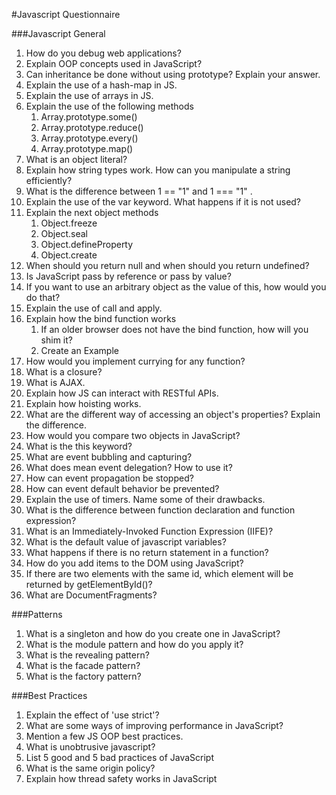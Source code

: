 #Javascript Questionnaire

###Javascript General

1. How do you debug web applications?
2. Explain OOP concepts used in JavaScript?
3. Can inheritance be done without using prototype? Explain your answer.
4. Explain the use of a hash-map in JS.
5. Explain the use of arrays in JS.
6. Explain the use of the following methods
    1. Array.prototype.some()
    2. Array.prototype.reduce()
    3. Array.prototype.every()
    4. Array.prototype.map()
7. What is an object literal?
8. Explain how string types work. How can you manipulate a string efficiently?
9. What is the difference between 1 == "1" and 1 === "1" .
10. Explain the use of the var keyword. What happens if it is not used?
11. Explain the next object methods
    1. Object.freeze
    2. Object.seal
    3. Object.defineProperty
    4. Object.create
11. When should you return null and when should you return undefined?
12. Is JavaScript pass by reference or pass by value?
13. If you want to use an arbitrary object as the value of this, how would you do that?
14. Explain the use of call and apply.
15. Explain how the bind function works
    1. If an older browser does not have the bind function, how will you shim it?
    2. Create an Example
16. How would you implement currying for any function?
17. What is a closure?
18. What is AJAX.
19. Explain how JS can interact with RESTful APIs.
20. Explain how hoisting works.
21. What are the different way of accessing an object's properties? Explain the difference.
22. How would you compare two objects in JavaScript?
23. What is the this keyword?
24. What are event bubbling and capturing?
25. What does mean event delegation? How to use it?
26. How can event propagation be stopped?
27. How can event default behavior be prevented?
28. Explain the use of timers. Name some of their drawbacks.
29. What is the difference between function declaration and function expression?
30. What is an Immediately-Invoked Function Expression (IIFE)?
31. What is the default value of javascript variables?
32. What happens if there is no return statement in a function?
32. How do you add items to the DOM using JavaScript?
33. If there are two elements with the same id, which element will be returned by getElementById()?
34. What are DocumentFragments?

###Patterns 

1. What is a singleton and how do you create one in JavaScript?
2. What is the module pattern and how do you apply it?
3. What is the revealing pattern?
4. What is the facade pattern?
5. What is the factory pattern?

###Best Practices

1. Explain the effect of 'use strict'?
2. What are some ways of improving performance in JavaScript?
3. Mention a few JS OOP best practices.
4. What is unobtrusive javascript?
5. List 5 good and 5 bad practices of JavaScript
6. What is the same origin policy?
7. Explain how thread safety works in JavaScript


